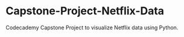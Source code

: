 # Capstone-Project-Netflix-Data
Codecademy Capstone Project to visualize Netflix data using Python.
